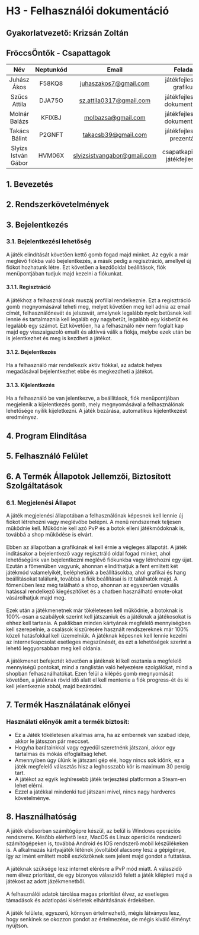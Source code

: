 # H3 - Felhasználói dokumentáció

## Gyakorlatvezető: Krizsán Zoltán

## FröccsÖntők - Csapattagok
Név|Neptunkód|Email|Feladat
:-----:|:-----:|:-----:|:-----:
Juhász Ákos|F58KQ8|juhaszakos7@gmail.com|játékfejlesztő, grafikus
Szűcs Attila|DJA75O|sz.attila0317@gmail.com|játékfejlesztő, dokumentáció
Molnár Balázs|KFIXBJ|molbazsa@gmail.com|játékfejlesztő, dokumentáció
Takács Bálint|P2GNFT|takacsb39@gmail.com|játékfejlesztő, prezentáló
Slyízs István Gábor|HVM06X|slyizsistvangabor@gmail.com|csapatkapitány, játékfejlesztő

## 1. Bevezetés
## 2. Rendszerkövetelmények
## 3. Bejelentkezés
### 3.1. Bejelentkezési lehetőség
A játék elindítását követően kettő gomb fogad majd minket. Az egyik a már meglévő fiókba való bejelentkezés, a másik pedig a regisztráció, amellyel új fiókot hozhatunk létre. Ezt követően a kezdőoldal beállítások, fiók menüpontjában tudjuk majd kezelni a fiókunkat.
#### 3.1.1. Regisztráció
A játékhoz a felhasználónak muszáj profillal rendelkeznie. Ezt a regisztráció gomb megnyomásával teheti meg, melyet követően meg kell adnia az email címét, felhasználónevét és jelszavát, amelynek legalább nyolc betűsnek kell lennie és tartalmaznia kell legaláb egy nagybetűt, legalább egy kisbetűt és legalább egy számot. Ezt követően, ha a felhasználó név nem foglalt kap majd egy visszaigazoló emailt és aktívvá válik a fiókja, melybe ezek után be is jelentkezhet és meg is kezdheti a játékot.
#### 3.1.2. Bejelentkezés
Ha a felhasználó már rendelkezik aktív fiókkal, az adatok helyes megadásával bejelentkezhet ebbe és megkezdheti a játékot.
#### 3.1.3. Kijelentkezés
Ha a felhasználó be van jelentkezve, a beállítások, fiók menüpontjában megjelenik a kijelentkezés gomb, mely megnyomásával a felhasználónak lehetősége nyílik kijeletkezni. A játék bezárása, automatikus kijelentkezést eredményez.
## 4. Program Elindítása
## 5. Felhasználó Felület
## 6. A Termék Állapotok Jellemzői, Biztosított Szolgáltatások
### 6.1. Megjelenési Állapot
A játék megjelenési állapotában a felhasználónak képesnek kell lennie új fiókot létrehozni vagy meglévőbe belépni. A menü rendszernek teljesen működnie kell. Működnie kell azó PvP és a botok elleni játékmódoknak is, továbbá a shop működése is elvárt.<br /><br />
Ebben az állapotban a grafikának el kell érnie a végleges állapotát. A játék inditásakor a bejelentkező vagy regisztráló oldal fogad minket, ahol lehetőségünk van bejelentkezni meglévő fiókunkba vagy létrehozni egy újat. Ezután a főmenüben vagyunk, ahonnan elindíthatjuk a fent említett két játékmód valamelyikét, beléphetünk a beállításokba, ahol grafikai és hang beállításokat találunk, továbbá a fiók beállításai is itt találhatók majd. A főmenüben lesz még található a shop, ahonnan az egyszerűen vizuális hatással rendelkező kiegészítőket és a chatben használható emote-okat vásárolhatjuk majd meg.<br /><br />
Ezek után a játékmenetnek már tökéletesen kell működnie, a botoknak is 100%-osan a szabályok szerint kell játszaniuk és a játéknak a játékosokat is ehhez kell tartania. A paklikban minden kártyának megfelelő mennyiségben kell szerepelnie, a csalások kiszűrésére használt rendszereknek már 100% közeli hatásfokkal kell üzemelniük. A játéknak képesnek kell lennie kezelni az internetkapcsolat esetleges megszűnését, és ezt a lehetőségek szerint a lehető leggyorsabban meg kell oldania. <br /><br />
A játékmenet befejeztét követően a játéknak ki kell osztania a megfelelő mennyiségű pontokat, mind a ranglistán való helyezésre szolgálókat, mind a shopban felhasználhatókat.
Ezen felül a kilépés gomb megnyomását követően, a játéknak rövid idő alatt el kell mentenie a fiók progress-ét és ki kell jelentkeznie abból, majd bezáródni.
## 7. Termék Használatának előnyei
### Használati előnyök amit a termék biztosít:
- Ez a Játék tökéletesen alkalmas arra, ha az embernek van szabad ideje, akkor le játsszon pár meccset. 
- Hogyha barátainkkal vagy egyedül szeretnénk játszani, akkor egy tartalmas és mókás elfoglaltság lehet. 
- Amennyiben úgy ülünk le játszani gép elé, hogy nincs sok időnk, ez a játék megfelelő választás hisz a leghosszabb kör is maximum 30 percig tart.
- A játékot az egyik leghíresebb játék terjesztési platformon a Steam-en lehet elérni. 
- Ezzel a játékkal mindenki tud játszani mivel, nincs nagy hardveres követelménye. 
## 8. Használhatóság
A játék elsősorban számítógépre készül, az belül is Windows operációs rendszerre. Később elérhető lesz, MacOS és Linux operációs rendszerű számítógépeken is, továbbá Android és IOS rendszerő mobil készülékeken is. A alkalmazás kártyajáték létének jóvoltából alacsony lesz a gépigénye, így az imént említett mobil eszközöknek sem jelent majd gondot a futtatása.<br /><br />
A játéknak szüksége lesz internet elérésre a PvP mód miatt. A válaszidő nem élvez prioritást, de egy bizonyos válaszidő felett a játék kilépteti majd a játékost az adott jázékmenetből.<br /><br />
A felhasználói adatok tárolása magas prioritást élvez, az esetleges támadások és adatlopási kisérletek elhárításának érdekében.<br /><br />
A játék felülete, egyszerű, könnyen értelmezhető, mégis látványos lesz, hogy senkinek se okozzon gondot az értelmezése, de mégis kiváló élményt nyújtson.

